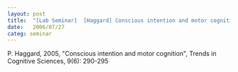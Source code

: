 ```yaml
---
layout: post
title:  "[Lab Seminar]  [Haggard] Conscious intention and motor cognition"
date:   2006/07/27
categ: seminar
---
```






P. Haggard, 2005, "Conscious intention and motor cognition", Trends in Cognitive Sciences, 9(6): 290-295



 

